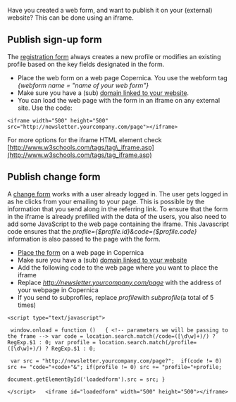 Have you created a web form, and want to publish it on your (external)
website? This can be done using an iframe.

Publish sign-up form
--------------------

The [registration
form](./newsletter-sign-up-form.en.md)
always creates a new profile or modifies an existing profile based on
the key fields designated in the form.

-   Place the web form on a web page Copernica. You use the webform tag
    *{webform name = "name of your web form"}*
-   Make sure you have a (sub) [domain linked to your
    website](./link-domain-to-website.en.md).
-   You can load the web page with the form in an iframe on any external
    site. Use the code:

`<iframe width="500" height="500" src="http://newsletter.yourcompany.com/page"></iframe>`

For more options for the iframe HTML element check
[http://www.w3schools.com/tags/tag\_iframe.asp](http://www.w3schools.com/tags/tag_iframe.asp)

Publish change form
-------------------

A [change
form](./create-change-web-form.en.md) works
with a user already logged in. The user gets logged in as he clicks from
your emailing to your page. This is possible by the information that you
send along in the referring link. To ensure that the form in the iframe
is already prefilled with the data of the users, you also need to add
some JavaScript to the web page containing the iframe. This Javascript
code ensures that the *profile={\$profile.id}&code={\$profile.code}*
information is also passed to the page with the form.

-   [Place the
    form](./publish-your-web-form.en.md) on
    a web page in Copernica
-   Make sure you have a (sub) [domain linked to your
    website](./link-domain-to-website.en.md)
-   Add the following code to the web page where you want to place the
    iframe
-   Replace *http://newsletter.yourcompany.com/page* with the address of
    your webpage in Copernica
-   If you send to subprofiles, replace *profile*with *subprofile*(a
    total of 5 times)

`<script type="text/javascript">`

` window.onload = function ()   { <!-- parameters we will be passing to the frame --> var code = location.search.match(/code=([\d\w]+)/) ? RegExp.$1 : 0; var profile = location.search.match(/profile=([\d\w]+)/) ? RegExp.$1 : 0;`

` var src = "http://newsletter.yourcompany.com/page?";  if(code != 0) src += "code="+code+"&"; if(profile != 0) src += "profile="+profile;`

` document.getElementById('loadedform').src = src; } `

`</script>   <iframe id="loadedform" width="500" height="500"></iframe>`
